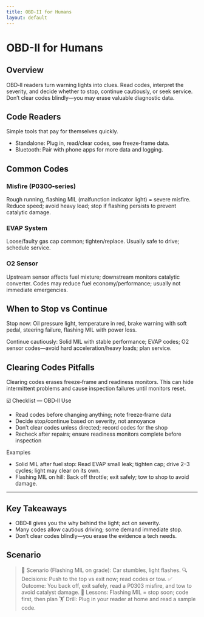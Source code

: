 ```yaml
---
title: OBD-II for Humans
layout: default
---
```


# OBD-II for Humans

## Overview
OBD‑II readers turn warning lights into clues. Read codes, interpret the severity, and decide whether to stop, continue cautiously, or seek service. Don’t clear codes blindly—you may erase valuable diagnostic data.

## Code Readers
Simple tools that pay for themselves quickly.

- Standalone: Plug in, read/clear codes, see freeze‑frame data.
- Bluetooth: Pair with phone apps for more data and logging.

## Common Codes
### Misfire (P0300-series)
Rough running, flashing MIL (malfunction indicator light) = severe misfire. Reduce speed; avoid heavy load; stop if flashing persists to prevent catalytic damage.

### EVAP System
Loose/faulty gas cap common; tighten/replace. Usually safe to drive; schedule service.

### O2 Sensor
Upstream sensor affects fuel mixture; downstream monitors catalytic converter. Codes may reduce fuel economy/performance; usually not immediate emergencies.

## When to Stop vs Continue
Stop now: Oil pressure light, temperature in red, brake warning with soft pedal, steering failure, flashing MIL with power loss.

Continue cautiously: Solid MIL with stable performance; EVAP codes; O2 sensor codes—avoid hard acceleration/heavy loads; plan service.

## Clearing Codes Pitfalls
Clearing codes erases freeze‑frame and readiness monitors. This can hide intermittent problems and cause inspection failures until monitors reset.

☑️ Checklist — OBD‑II Use
- Read codes before changing anything; note freeze‑frame data
- Decide stop/continue based on severity, not annoyance
- Don’t clear codes unless directed; record codes for the shop
- Recheck after repairs; ensure readiness monitors complete before inspection

Examples
- Solid MIL after fuel stop: Read EVAP small leak; tighten cap; drive 2–3 cycles; light may clear on its own.
- Flashing MIL on hill: Back off throttle; exit safely; tow to shop to avoid damage.

---

## Key Takeaways
- OBD‑II gives you the why behind the light; act on severity.
- Many codes allow cautious driving; some demand immediate stop.
- Don’t clear codes blindly—you erase the evidence a tech needs.

## Scenario

> 🧭 Scenario (Flashing MIL on grade): Car stumbles, light flashes.
> 🔍 Decisions: Push to the top vs exit now; read codes or tow.
> ✅ Outcome: You back off, exit safely, read a P0303 misfire, and tow to avoid catalyst damage.
> 🧠 Lessons: Flashing MIL = stop soon; code first, then plan
> 🏋️ Drill: Plug in your reader at home and read a sample code.
